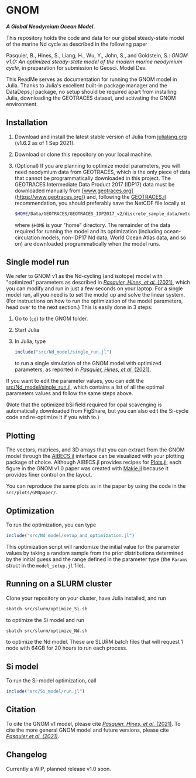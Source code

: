 # GNOM

***A Global Neodymium Ocean Model.***

This repository holds the code and data for our global steady-state model of the marine Nd cycle as described in the following paper

Pasquier, B., Hines, S., Liang, H., Wu, Y., John, S., and Goldstein, S.: *GNOM v1.0: An optimized steady-state model of the modern marine neodymium cycle*, in preparation for submission to Geosci. Model Dev.

This ReadMe serves as documentation for running the GNOM model in Julia.
Thanks to Julia's excellent built-in package manager and the DataDeps.jl package, no setup should be required apart from installing Julia, downloading the GEOTRACES dataset, and activating the GNOM environment.

## Installation

1. Download and install the latest stable version of Julia from [julialang.org](https://julialang.org/) (v1.6.2 as of 1 Sep 2021).
1. Download or clone this repository on your local machine.
1. (Optional) If you are planning to optimize model parameters, you will need neodymium data from GEOTRACES, which is the only piece of data that cannot be programmatically downloaded in this project.
    The GEOTRACES Intermediate Data Product 2017 (IDP17) data must be downloaded manually from [www.geotraces.org](https://www.geotraces.org/) and, following the [GEOTRACES.jl](https://github.com/briochemc/GEOTRACES.jl) recommendation, you should preferably save the NetCDF file locally at

    ```bash
    $HOME/Data/GEOTRACES/GEOTRACES_IDP2017_v2/discrete_sample_data/netcdf/GEOTRACES_IDP2017_v2_Discrete_Sample_Data.nc
    ```

    where `$HOME` is your "home" directory.
    The remainder of the data required for running the model and its optimization (including ocean-circulation models, non-IDP17 Nd data, World Ocean Atlas data, and so on) are downloaded programmatically when the model runs.


## Single model run

We refer to GNOM v1 as the Nd-cycling (and isotope) model with "optimized" parameters as described in [*Pasquier, Hines, et al.* (2021)](), which you can modify and run in just a few seconds on your laptop.
For a single model run, all you need is to set the model up and solve the linear system.
(For instructions on how to run the optimization of the model parameters, head over to the next section.)
This is easily done in 3 steps:

1. Go to ([`cd`](https://en.wikipedia.org/wiki/Cd_%28command%29)) to the GNOM folder.
2. Start Julia
3. In Julia, type

    ```julia
    include("src/Nd_model/single_run.jl")
    ```

    to run a single simulation of the GNOM model with optimized parameters, as reported in [*Pasquier, Hines, et al.* (2021)]().

If you want to edit the parameter values, you can edit the [src/Nd_model/single_run.jl](src/Nd_model/single_run.jl), which contains a list of all the optimal parameters values and follow the same steps above.

(Note that the optimized bSi field required for opal scavenging is automatically downloaded from FigShare, but you can also edit the Si-cycle code and re-optimize it if you wish to.)

## Plotting

The vectors, matrices, and 3D arrays that you can extract from the GNOM model through the [AIBECS.jl](https://github.com/JuliaOcean/AIBECS.jl) interface can be visualized with your plotting package of choice.
Although AIBECS.jl provides recipes for [Plots.jl](https://github.com/JuliaPlots/Plots.jl), each figure in the GNOM v1.0 paper was created with [Makie.jl](https://github.com/JuliaPlots/Makie.jl) because it provides finer control on the layout.

You can reproduce the same plots as in the paper by using the code in the `src/plots/GMDpaper/`.

## Optimization

To run the optimization, you can type

```julia
include("src/Nd_model/setup_and_optimization.jl")
```

This optimization script will randomize the initial value for the parameter values by taking a random sample from the prior distributions determined by the initial guess and the range defined in the parameter type (the `Params` struct in the `model_setup.jl` file).

## Running on a SLURM cluster

Clone your repository on your cluster, have Julia installed, and run

```bash
sbatch src/slurm/optimize_Si.sh
```

to optimize the Si model and run

```bash
sbatch src/slurm/optimize_Nd.sh
```

to optimize the Nd model. These are SLURM batch files that will request 1 node with 64GB for 20 hours to run each process.

## Si model

To run the Si-model optimization, call

```julia
include("src/Si_model/run.jl")
```

## Citation

To cite the GNOM v1 model, please cite [*Pasquier, Hines, et al.* (2021)](link_to_GMD_paper).
To cite the more general GNOM model and future versions, please cite [*Pasquier et al. (2021)*](zenodo_link?).

## Changelog

Currently a WIP, planned release v1.0 soon.